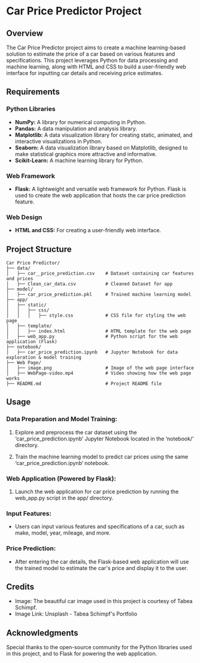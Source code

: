 # Car Price Predictor Project

## Overview

The Car Price Predictor project aims to create a machine learning-based solution to estimate the price of a car based on various features and specifications. This project leverages Python for data processing and machine learning, along with HTML and CSS to build a user-friendly web interface for inputting car details and receiving price estimates.

## Requirements

### Python Libraries
- **NumPy:** A library for numerical computing in Python.
- **Pandas:** A data manipulation and analysis library.
- **Matplotlib:** A data visualization library for creating static, animated, and interactive visualizations in Python.
- **Seaborn:** A data visualization library based on Matplotlib, designed to make statistical graphics more attractive and informative.
- **Scikit-Learn:** A machine learning library for Python.

### Web Framework
- **Flask:** A lightweight and versatile web framework for Python. Flask is used to create the web application that hosts the car price prediction feature.

### Web Design
- **HTML and CSS:** For creating a user-friendly web interface.

## Project Structure

```plaintext
Car Price Predictor/
├── data/
│   ├── car__price_prediction.csv    # Dataset containing car features and prices
│   ├── Clean_car_data.csv           # Cleaned Dataset for app
├── model/
│   ├── car_price_prediction.pkl     # Trained machine learning model
├── app/
│   ├── static/
│   │   ├── css/
│   │   │   ├── style.css            # CSS file for styling the web page
│   ├── template/
│   │   ├── index.html               # HTML template for the web page
│   ├── web_app.py                   # Python script for the web application (Flask)
├── notebook/
│   ├── car_price_prediction.ipynb   # Jupyter Notebook for data exploration & model training
├── Web Page/
│   ├── image.png                    # Image of the web page interface
│   ├── WebPage-video.mp4            # Video showing how the web page works
├── README.md                        # Project README file
```

## Usage
### Data Preparation and Model Training:
1. Explore and preprocess the car dataset using the ‘car_price_prediction.ipynb’ Jupyter Notebook located in the ‘notebook/’ directory.

2. Train the machine learning model to predict car prices using the same ‘car_price_prediction.ipynb‘ notebook.

### Web Application (Powered by Flask):
1. Launch the web application for car price prediction by running the web_app.py script in the app/ directory.
### Input Features:
* Users can input various features and specifications of a car, such as make, model, year, mileage, and more.
### Price Prediction:
* After entering the car details, the Flask-based web application will use the trained model to estimate the car's price and display it to the user.
## Credits
* Image: The beautiful car image used in this project is courtesy of Tabea Schimpf.
* Image Link: Unsplash - Tabea Schimpf's Portfolio 
## Acknowledgments
Special thanks to the open-source community for the Python libraries used in this project, and to Flask for powering the web application.
